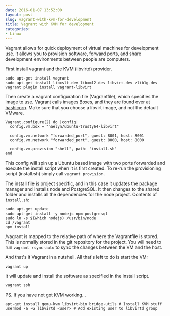 ```yaml
---
date: 2016-01-07 13:52:00
layout: post
slug: vagrant-with-kvm-for-development
title: Vagrant with KVM for development
categories:
- Linux
---
```

Vagrant allows for quick deployment of virtual machines for development use. It allows you to provision software, forward ports, and share development environments between people are computers.  

First install vagrant and the KVM (libvirtd) provider.

	sudo apt-get install vagrant
	sudo apt-get install libxslt-dev libxml2-dev libvirt-dev zlib1g-dev
	vagrant plugin install vagrant-libvirt

Then create a vagrant configuration file (Vagrantfile), which specifies the image to use. Vagrant calls images Boxes, and they are found over at [hashicorp](https://atlas.hashicorp.com/boxes/search). Make sure that you choose a libvirt image, and not the default VMware.

	Vagrant.configure(2) do |config|
	  config.vm.box = "naelyn/ubuntu-trusty64-libvirt"

	  config.vm.network "forwarded_port", guest: 8001, host: 8001
	  config.vm.network "forwarded_port", guest: 8000, host: 8000

	  config.vm.provision "shell", path: "install.sh"
	end

This config will spin up a Ubuntu based image with two ports forwarded and execute the install script when it is first created. To re-run the provisioning script (install.sh) simply call ```vagrant provision```. 

The install file is project specific, and in this case it updates the package manager and installs node and PostgreSQL. It then changes to the shared folder and installs all the dependencies for the node project. Contents of ```install.sh```:

	sudo apt-get update
	sudo apt-get install -y nodejs npm postgresql
	sudo ln -s $(which nodejs) /usr/bin/node 
	cd /vagrant 
	npm install 

/vagrant is mapped to the relative path of where the Vagrantfile is stored. This is normally stored in the git repository for the project. You will need to run ```vagrant rsync-auto``` to sync the changes between the VM and the host.

And that's it Vagrant in a nutshell. All that's left to do is start the VM:

	vagrant up

It will update and install the software as specified in the install script.

	vagrant ssh


PS. If you have not got KVM working...

	apt-get install qemu-kvm libvirt-bin bridge-utils # Install KVM stuff
	usermod -a -G libvirtd <user> # Add existing user to libvirtd group
	
